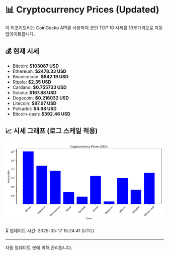 
# 📊 Cryptocurrency Prices (Updated)

이 리포지토리는 CoinGecko API를 사용하여 코인 TOP 10 시세를 10분가격으로 자동 업데이트합니다.

## 💰 현재 시세
- Bitcoin: **$103087 USD**
- Ethereum: **$2478.33 USD**
- Binancecoin: **$642.19 USD**
- Ripple: **$2.35 USD**
- Cardano: **$0.755733 USD**
- Solana: **$167.88 USD**
- Dogecoin: **$0.216032 USD**
- Litecoin: **$97.97 USD**
- Polkadot: **$4.68 USD**
- Bitcoin-cash: **$392.46 USD**

## 📈 시세 그래프 (로그 스케일 적용)
![Crypto Prices](crypto_prices.png)

⏳ 업데이트 시간: 2025-05-17 15:24:41 (UTC)

---
자동 업데이트 봇에 의해 관리됩니다.
